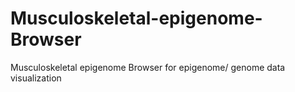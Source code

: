 # Musculoskeletal-epigenome-Browser
Musculoskeletal epigenome Browser for epigenome/ genome data visualization  
